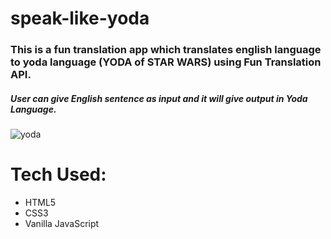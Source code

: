 # speak-like-yoda
### This is a fun translation app which translates english language to yoda language (YODA of **STAR WARS**) using Fun Translation API.

##### User can give English sentence as input and it will give output in Yoda Language.


![yoda](https://user-images.githubusercontent.com/81930207/134581933-c192252c-ab66-4d98-9d0e-fd9a8577c1e3.png)

# Tech Used:
* HTML5
* CSS3
* Vanilla JavaScript

